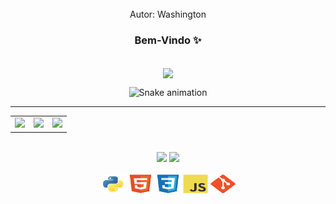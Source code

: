 <div align=center><br>
Autor: Washington
  
### Bem-Vindo ✨



</div><br>
<div align=center>
<img src= "200w.gif" width = "300px" align = "center">
  
![Snake animation](https://github.com/washingtongomes/washingtongomes/blob/output/github-contribution-grid-snake.svg)
  
</div>

---
 
<table>
<tr>
<td><img src= "http://github-profile-summary-cards.vercel.app/api/cards/productive-time?username=washingtongomes&theme=dracula&utcOffset=8"></td>
<td><img src= "http://github-profile-summary-cards.vercel.app/api/cards/repos-per-language?username=washingtongomes&theme=dracula"></td>    
<td><img src= "http://github-profile-summary-cards.vercel.app/api/cards/stats?username=washingtongomes&theme=dracula"></td>                
</tr>
 </table>


  
<div style="display: inline_block" align=center><br>
 <a href = "mailto:wsgomes600@gmail.com"><img src="https://img.shields.io/badge/-Gmail-%23333?style=for-the-badge&logo=gmail&logoColor=white" target="_blank"></a>
 <a href="https://www.linkedin.com/feed/" target="_blank"><img src="https://img.shields.io/badge/-LinkedIn-%230077B5?style=for-the-badge&logo=linkedin&logoColor=white"    target="_blank"></a> 
<br><br>
 
  <img align="center" alt="washington-Python" height="30" width="40" src="https://raw.githubusercontent.com/devicons/devicon/master/icons/python/python-original.svg">
  <img align="center" alt="washington-html" height="30" width="40" src="https://raw.githubusercontent.com/devicons/devicon/master/icons/html5/html5-original.svg">
  <img align="center" alt="washington-CSS" height="30" width="40" src="https://raw.githubusercontent.com/devicons/devicon/master/icons/css3/css3-original.svg">
  <img align="center" alt="washington-Javascript" height="30" width="40" src="https://raw.githubusercontent.com/devicons/devicon/master/icons/javascript/javascript-original.svg">  
  <img align="center" alt="washington-git" height="30" width="40" src="https://raw.githubusercontent.com/devicons/devicon/master/icons/git/git-original.svg">
<br><br>
</div>




